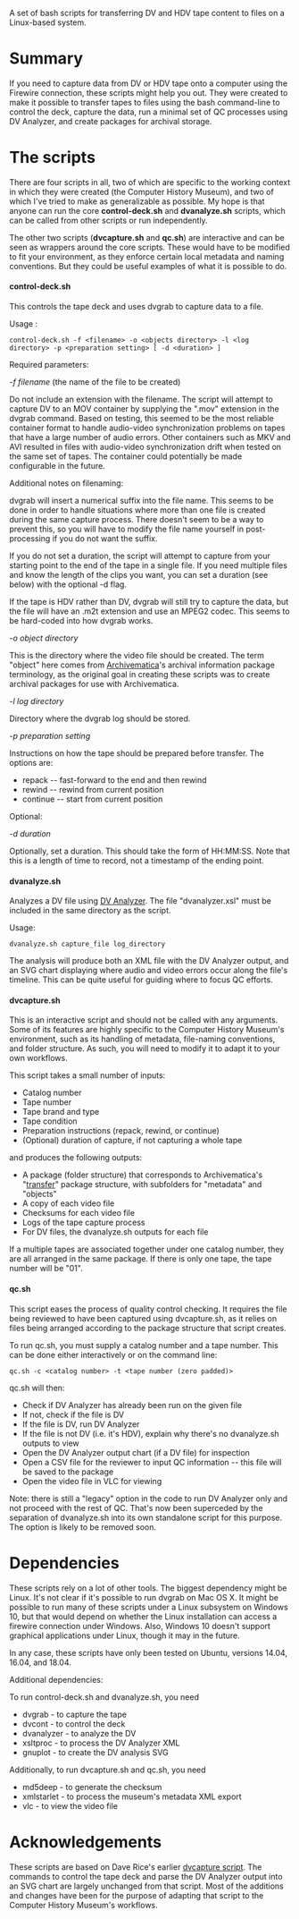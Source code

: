 A set of bash scripts for transferring DV and HDV tape content to files on a Linux-based system.

# Summary

If you need to capture data from DV or HDV tape onto a computer using the Firewire connection, these scripts might help you out. They were created to make it possible to transfer tapes to files using the bash command-line to control the deck, capture the data, run a minimal set of QC processes using DV Analyzer, and create packages for archival storage.

# The scripts

There are four scripts in all, two of which are specific to the working context in which they were created (the Computer History Museum), and two of which I've tried to make as generalizable as possible. My hope is that anyone can run the core **control-deck.sh** and **dvanalyze.sh** scripts, which can be called from other scripts or run independently. 

The other two scripts (**dvcapture.sh** and **qc.sh**) are interactive and can be seen as wrappers around the core scripts. These would have to be modified to fit your environment, as they enforce certain local metadata and naming conventions. But they could be useful examples of what it is possible to do.

#### control-deck.sh
This controls the tape deck and uses dvgrab to capture data to a file. 

Usage : 

```
control-deck.sh -f <filename> -o <objects directory> -l <log directory> -p <preparation setting> [ -d <duration> ]
```

Required parameters:

*-f filename* (the name of the file to be created)

Do not include an extension with the filename. The script will attempt to capture DV to an MOV container by supplying the ".mov" extension in the dvgrab command. Based on testing, this seemed to be the most reliable container format to handle audio-video synchronization problems on tapes that have a large number of audio errors. Other containers such as MKV and AVI resulted in files with audio-video synchronization drift when tested on the same set of tapes. The container could potentially be made configurable in the future.

Additional notes on filenaming:

dvgrab will insert a numerical suffix into the file name. This seems to be done in order to handle situations where more than one file is created during the same capture process. There doesn't seem to be a way to prevent this, so you will have to modify the file name yourself in post-processing if you do not want the suffix.

If you do not set a duration, the script will attempt to capture from your starting point to the end of the tape in a single file. If you need multiple files and know the length of the clips you want, you can set a duration (see below) with the optional -d flag.

If the tape is HDV rather than DV, dvgrab will still try to capture the data, but the file will have an .m2t extension and use an MPEG2 codec. This seems to be hard-coded into how dvgrab works.

*-o object directory*

This is the directory where the video file should be created. The term "object" here comes from [Archivematica](http://www.archivematica.org "Archivematica home page")'s archival information package terminology, as the original goal in creating these scripts was to create archival packages for use with Archivematica.

*-l log directory*

Directory where the dvgrab log should be stored. 

*-p preparation setting*

Instructions on how the tape should be prepared before transfer. The options are:

- repack -- fast-forward to the end and then rewind
- rewind -- rewind from current position
- continue -- start from current position

Optional:

*-d duration*

Optionally, set a duration. This should take the form of HH:MM:SS. Note that this is a length of time to record, not a timestamp of the ending point.

#### dvanalyze.sh

Analyzes a DV file using [DV Analyzer](https://mediaarea.net/DVAnalyzer "DV Analyzer home page"). The file "dvanalyzer.xsl" must be included in the same directory as the script.

Usage: 
```
dvanalyze.sh capture_file log_directory
```

The analysis will produce both an XML file with the DV Analyzer output, and an SVG chart displaying where audio and video errors occur along the file's timeline. This can be quite useful for guiding where to focus QC efforts.

#### dvcapture.sh

This is an interactive script and should not be called with any arguments. Some of its features are highly specific to the Computer History Museum's environment, such as its handling of metadata, file-naming conventions, and folder structure. As such, you will need to modify it to adapt it to your own workflows.

This script takes a small number of inputs:

- Catalog number
- Tape number
- Tape brand and type
- Tape condition
- Preparation instructions (repack, rewind, or continue)
- (Optional) duration of capture, if not capturing a whole tape

and produces the following outputs:

- A package (folder structure) that corresponds to Archivematica's "[transfer](https://www.archivematica.org/en/docs/archivematica-1.9/user-manual/transfer/transfer/#transfer "Archivematica transfer documentation")" package structure, with subfolders for "metadata" and "objects"
- A copy of each video file
- Checksums for each video file
- Logs of the tape capture process
- For DV files, the dvanalyze.sh outputs for each file

If a multiple tapes are associated together under one catalog number, they are all arranged in the same package. If there is only one tape, the tape number will be "01".

#### qc.sh

This script eases the process of quality control checking. It requires the file being reviewed to have been captured using dvcapture.sh, as it relies on files being arranged according to the package structure that script creates.

To run qc.sh, you must supply a catalog number and a tape number. This can be done either interactively or on the command line:
```
qc.sh -c <catalog number> -t <tape number (zero padded)>
```

qc.sh will then:

- Check if DV Analyzer has already been run on the given file
- If not, check if the file is DV
- If the file is DV, run DV Analyzer
- If the file is not DV (i.e. it's HDV), explain why there's no dvanalyze.sh outputs to view
- Open the DV Analyzer output chart (if a DV file) for inspection 
- Open a CSV file for the reviewer to input QC information -- this file will be saved to the package
- Open the video file in VLC for viewing

Note: there is still a "legacy" option in the code to run DV Analyzer only and not proceed with the rest of QC. That's now been superceded by the separation of dvanalyze.sh into its own standalone script for this purpose. The option is likely to be removed soon.

# Dependencies

These scripts rely on a lot of other tools. The biggest dependency might be Linux. It's not clear if it's possible to run dvgrab on Mac OS X. It might be possible to run many of these scripts under a Linux subsystem on Windows 10, but that would depend on whether the Linux installation can access a firewire connection under Windows. Also, Windows 10 doesn't support graphical applications under Linux, though it may in the future.

In any case, these scripts have only been tested on Ubuntu, versions 14.04, 16.04, and 18.04.

Additional dependencies:

To run control-deck.sh and dvanalyze.sh, you need

- dvgrab - to capture the tape
- dvcont - to control the deck
- dvanalyzer - to analyze the DV
- xsltproc - to process the DV Analyzer XML
- gnuplot - to create the DV analysis SVG

Additionally, to run dvcapture.sh and qc.sh, you need

- md5deep - to generate the checksum
- xmlstarlet - to process the museum's metadata XML export
- vlc - to view the video file

# Acknowledgements

These scripts are based on Dave Rice's earlier [dvcapture script](https://github.com/dericed/dvcapture "dericed's dvcapture github repository"). The commands to control the tape deck and parse the DV Analyzer output into an SVG chart are largely unchanged from that script. Most of the additions and changes have been for the purpose of adapting that script to the Computer History Museum's workflows.

